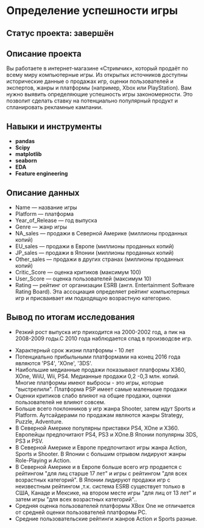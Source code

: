 # Определение успешности игры

## Статус проекта: завершён

## Описание проекта

Вы работаете в интернет-магазине «Стримчик», который продаёт по всему миру компьютерные игры. Из открытых источников доступны исторические данные о продажах игр, оценки пользователей и экспертов, жанры и платформы (например, Xbox или PlayStation). Вам нужно выявить определяющие успешность игры закономерности. Это позволит сделать ставку на потенциально популярный продукт и спланировать рекламные кампании.

## Навыки и инструменты

- **pandas**
- **Scipy**
- **matplotlib**
- **seaborn**
- **EDA**
- **Feature engineering**



## Описание данных
- Name — название игры
- Platform — платформа
- Year_of_Release — год выпуска
- Genre — жанр игры
- NA_sales — продажи в Северной Америке (миллионы проданных копий)
- EU_sales — продажи в Европе (миллионы проданных копий)
- JP_sales — продажи в Японии (миллионы проданных копий)
- Other_sales — продажи в других странах (миллионы проданных копий)
- Critic_Score — оценка критиков (максимум 100)
- User_Score — оценка пользователей (максимум 10)
- Rating — рейтинг от организации ESRB (англ. Entertainment Software Rating Board). Эта ассоциация определяет рейтинг компьютерных игр и присваивает им подходящую возрастную категорию.

## Вывод по итогам исследования
- Резкий рост выпуска игр приходится на 2000-2002 год, а пик на 2008-2009 годы.С 2010 года наблюдается спад в производсве игр.
* Характерный срок жизни платформы - 10 лет
* Потенциально прибыльными платформами на конец 2016 года являются 'PS4', 'XOne', '3DS'.
* Наибольшие медианные продажи показывают платформы X360, XOne, WiiU, Wii, PS4. Медианные продажи 0,2 -0,3 млн. копий. Многие платформы имеют выбросы - это игры, которые "выстрелили". Платформа PSP имеет самые маленькие продажи
* Оценки критиков слабо влияют на общие продажи, оценки пользователей не влияют совсем.
* Больше всего поклонников у игр жанра Shooter, затем идут Sports и Platform. Аутсайдерами по продажам являются жанры Strategy, Puzzle, Adventure.
* В Северной Америке популярны приставки PS4, XOne и X360. Европейцы предпочитают PS4, PS3 и XOne.В Японии популярны 3DS, PS3 и PSV.
* В Северной Америке и Европе предпочитают игры жанра Action, Sports и Shooter. В Японии с большим отрывом лидируют  жанры Role-Playing и Action.
* В Северной Америке и в Европе больше всего игр продается с рейтингом "для лиц старше 17 лет" и игры с рейтингом "для всех возрастных категорий". В Японии лидируют продажи игр с неизвестным рейтингом ,т.к. система ESRB существует только в США, Канаде и Мексике, на втором месте игры "для лиц от 13 лет" и затем игры "для всех возрастных категорий"..
* Cредняя оценка пользователей платформы XBox One не отличается от средней оценки пользователей платформы PC.
* Средние пользовательские рейтинги жанров Action и Sports разные.
